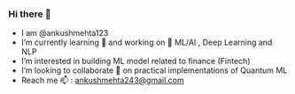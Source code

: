 ### Hi there 👋

- I am @ankushmehta123
- I’m currently learning 🌱 and working on 🔭 ML/AI , Deep Learning and NLP
- I’m interested in building ML model related to finance (Fintech)
- I’m looking to collaborate 🤝 on practical implementations of Quantum ML
- Reach me 📫 : ankushmehta243@gmail.com
